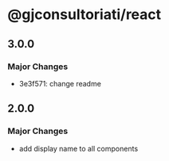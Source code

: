 # @gjconsultoriati/react

## 3.0.0

### Major Changes

- 3e3f571: change readme

## 2.0.0

### Major Changes

- add display name to all components
